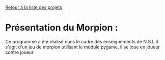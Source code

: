 [Retour à la liste des projets](../../../projets/blob/main/README.md)

# Présentation du Morpion :

Ce programme a été réalisé dans le cadre des enseignements de N.S.I, il s'agit d'un jeu de morpion utilisant le module pygame, il se joue en joueur contre joueur

